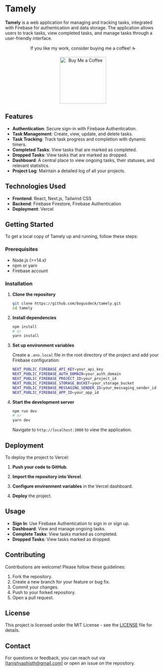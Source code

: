 # Tamely

**Tamely** is a web application for managing and tracking tasks, integrated with Firebase for authentication and data storage. The application allows users to track tasks, view completed tasks, and manage tasks through a user-friendly interface.

<div align="center">
<p>If you like my work, consider buying me a coffee! ☕️</p>
</div>


<div align="center">
<a href="https://www.buymeacoffee.com/bogusdeck" target="_blank">
    <img src="https://cdn.buymeacoffee.com/buttons/v2/default-yellow.png" alt="Buy Me a Coffee" width="150" />
</a>
</div>

## Features

- **Authentication**: Secure sign-in with Firebase Authentication.
- **Task Management**: Create, view, update, and delete tasks.
- **Task Tracking**: Track task progress and completion with dynamic timers.
- **Completed Tasks**: View tasks that are marked as completed.
- **Dropped Tasks**: View tasks that are marked as dropped.
- **Dashboard**: A central place to view ongoing tasks, their statuses, and relevant statistics.
- **Project Log**: Maintain a detailed log of all your projects.

## Technologies Used

- **Frontend**: React, Next.js, Tailwind CSS
- **Backend**: Firebase Firestore, Firebase Authentication
- **Deployment**: Vercel

## Getting Started

To get a local copy of Tamely up and running, follow these steps:

### Prerequisites

- Node.js (>=14.x)
- npm or yarn
- Firebase account

### Installation

1. **Clone the repository**

    ```bash
    git clone https://github.com/bogusdeck/tamely.git
    cd tamely
    ```

2. **Install dependencies**

    ```bash
    npm install
    # or
    yarn install
    ```

3. **Set up environment variables**

    Create a `.env.local` file in the root directory of the project and add your Firebase configuration:

    ```bash
    NEXT_PUBLIC_FIREBASE_API_KEY=your_api_key
    NEXT_PUBLIC_FIREBASE_AUTH_DOMAIN=your_auth_domain
    NEXT_PUBLIC_FIREBASE_PROJECT_ID=your_project_id
    NEXT_PUBLIC_FIREBASE_STORAGE_BUCKET=your_storage_bucket
    NEXT_PUBLIC_FIREBASE_MESSAGING_SENDER_ID=your_messaging_sender_id
    NEXT_PUBLIC_FIREBASE_APP_ID=your_app_id
    ```

4. **Start the development server**

    ```bash
    npm run dev
    # or
    yarn dev
    ```

    Navigate to `http://localhost:3000` to view the application.

## Deployment

To deploy the project to Vercel:

1. **Push your code to GitHub**.

2. **Import the repository into Vercel**.

3. **Configure environment variables** in the Vercel dashboard.

4. **Deploy** the project.

## Usage

- **Sign In**: Use Firebase Authentication to sign in or sign up.
- **Dashboard**: View and manage ongoing tasks.
- **Complete Tasks**: View tasks marked as completed.
- **Dropped Tasks**: View tasks marked as dropped.

## Contributing

Contributions are welcome! Please follow these guidelines:

1. Fork the repository.
2. Create a new branch for your feature or bug fix.
3. Commit your changes.
4. Push to your forked repository.
5. Open a pull request.

## License

This project is licensed under the MIT License - see the [LICENSE](LICENSE) file for details.

## Contact

For questions or feedback, you can reach out via [tanishvashisth@gmail.com] or open an issue on the repository.
